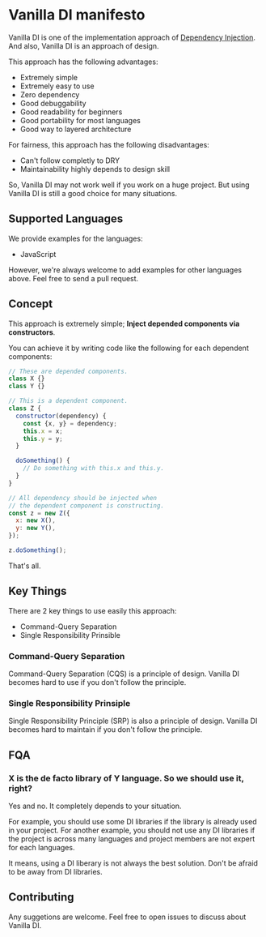 Vanilla DI manifesto
====================

Vanilla DI is one of the implementation approach of [Dependency Injection](https://en.wikipedia.org/wiki/Dependency_injection).
And also, Vanilla DI is an approach of design.

This approach has the following advantages:

- Extremely simple
- Extremely easy to use
- Zero dependency
- Good debuggability
- Good readability for beginners
- Good portability for most languages
- Good way to layered architecture

For fairness, this approach has the following disadvantages:

- Can't follow completly to DRY
- Maintainability highly depends to design skill

So, Vanilla DI may not work well if you work on a huge project.
But using Vanilla DI is still a good choice for many situations.



Supported Languages
-------------------

We provide examples for the languages:

- JavaScript

However, we're always welcome to add examples for other languages above.
Feel free to send a pull request.



Concept
-------

This approach is extremely simple; **Inject depended components via constructors**.

You can achieve it by writing code like the following for each dependent components:

```javascript
// These are depended components.
class X {}
class Y {}

// This is a dependent component.
class Z {
  constructor(dependency) {
	const {x, y} = dependency;
	this.x = x;
	this.y = y;
  }

  doSomething() {
    // Do something with this.x and this.y.
  }
}

// All dependency should be injected when
// the dependent component is constructing.
const z = new Z({
  x: new X(),
  y: new Y(),
});

z.doSomething();
```

That's all.



Key Things
----------

There are 2 key things to use easily this approach:

- Command-Query Separation
- Single Responsibility Prinsible


### Command-Query Separation

Command-Query Separation (CQS) is a principle of design.
Vanilla DI becomes hard to use if you don't follow the principle.



### Single Responsibility Prinsiple

Single Responsibility Principle (SRP) is also a principle of design.
Vanilla DI becomes hard to maintain if you don't follow the principle.



FQA
---

### X is the de facto library of Y language. So we should use it, right?

Yes and no. It completely depends to your situation.

For example, you should use some DI libraries if the library is already used in your project.
For another example, you should not use any DI libraries if the project is across many languages and project members are not expert for each languages.

It means, using a DI liberary is not always the best solution.
Don't be afraid to be away from DI libraries.



Contributing
------------

Any suggetions are welcome.
Feel free to open issues to discuss about Vanilla DI.
